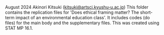 August 2024 Akinori Kitsuki (kitsuki@artsci.kyushu-u.ac.jp)
This folder contains the replication files for 'Does ethical framing matter? The short-term impact of an environmental education class'. It includes codes (do files) for the main body and the supplementary files. This was created using STAT MP 16.1.
